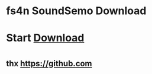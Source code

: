 #      fs4n SoundSemo Download



# Start [Download](https://fs4n.github.io/SoundSemo/SoundSome.html)

# 



#  



# 




## thx https://github.com
